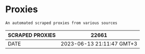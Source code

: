 # Proxies
    An automated scraped proxies from various sources

| SCRAPED PROXIES | 22661            |
|-----------------|---------------------------|
| DATE            | 2023-06-13 21:11:47 GMT+3          |